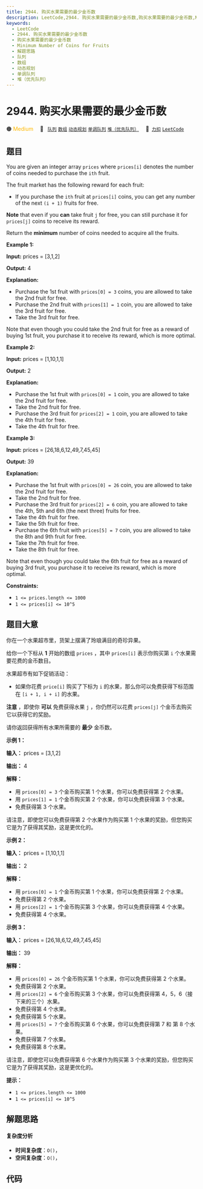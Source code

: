 ```yaml
---
title: 2944. 购买水果需要的最少金币数
description: LeetCode,2944. 购买水果需要的最少金币数,购买水果需要的最少金币数,Minimum Number of Coins for Fruits,解题思路,队列,数组,动态规划,单调队列,堆（优先队列）
keywords:
  - LeetCode
  - 2944. 购买水果需要的最少金币数
  - 购买水果需要的最少金币数
  - Minimum Number of Coins for Fruits
  - 解题思路
  - 队列
  - 数组
  - 动态规划
  - 单调队列
  - 堆（优先队列）
---
```


# 2944. 购买水果需要的最少金币数

🟠 <font color=#ffb800>Medium</font>&emsp; 🔖&ensp; [`队列`](/tag/queue.md) [`数组`](/tag/array.md) [`动态规划`](/tag/dynamic-programming.md) [`单调队列`](/tag/monotonic-queue.md) [`堆（优先队列）`](/tag/heap-priority-queue.md)&emsp; 🔗&ensp;[`力扣`](https://leetcode.cn/problems/minimum-number-of-coins-for-fruits) [`LeetCode`](https://leetcode.com/problems/minimum-number-of-coins-for-fruits)

## 题目

You are given an integer array `prices` where `prices[i]` denotes the number
of coins needed to purchase the `ith` fruit.

The fruit market has the following reward for each fruit:

  * If you purchase the `ith` fruit at `prices[i]` coins, you can get any number of the next `(i + 1)` fruits for free.

**Note** that even if you **can** take fruit `j` for free, you can still
purchase it for `prices[j]` coins to receive its reward.

Return the **minimum** number of coins needed to acquire all the fruits.



**Example 1:**

**Input:** prices = [3,1,2]

**Output:** 4

**Explanation:**

  * Purchase the 1st fruit with `prices[0] = 3` coins, you are allowed to take the 2nd fruit for free.
  * Purchase the 2nd fruit with `prices[1] = 1` coin, you are allowed to take the 3rd fruit for free.
  * Take the 3rd fruit for free.

Note that even though you could take the 2nd fruit for free as a reward of
buying 1st fruit, you purchase it to receive its reward, which is more
optimal.

**Example 2:**

**Input:** prices = [1,10,1,1]

**Output:** 2

**Explanation:**

  * Purchase the 1st fruit with `prices[0] = 1` coin, you are allowed to take the 2nd fruit for free.
  * Take the 2nd fruit for free.
  * Purchase the 3rd fruit for `prices[2] = 1` coin, you are allowed to take the 4th fruit for free.
  * Take the 4th fruit for free.

**Example 3:**

**Input:** prices = [26,18,6,12,49,7,45,45]

**Output:** 39

**Explanation:**

  * Purchase the 1st fruit with `prices[0] = 26` coin, you are allowed to take the 2nd fruit for free.
  * Take the 2nd fruit for free.
  * Purchase the 3rd fruit for `prices[2] = 6` coin, you are allowed to take the 4th, 5th and 6th (the next three) fruits for free.
  * Take the 4th fruit for free.
  * Take the 5th fruit for free.
  * Purchase the 6th fruit with `prices[5] = 7` coin, you are allowed to take the 8th and 9th fruit for free.
  * Take the 7th fruit for free.
  * Take the 8th fruit for free.

Note that even though you could take the 6th fruit for free as a reward of
buying 3rd fruit, you purchase it to receive its reward, which is more
optimal.



**Constraints:**

  * `1 <= prices.length <= 1000`
  * `1 <= prices[i] <= 10^5`


## 题目大意

你在一个水果超市里，货架上摆满了玲琅满目的奇珍异果。

给你一个下标从 **1**  开始的数组 `prices` ，其中 `prices[i]` 表示你购买第 `i` 个水果需要花费的金币数目。

水果超市有如下促销活动：

  * 如果你花费 `price[i]` 购买了下标为 `i` 的水果，那么你可以免费获得下标范围在 `[i + 1, i + i]` 的水果。

**注意**  ，即使你 **可以**  免费获得水果 `j` ，你仍然可以花费 `prices[j]` 个金币去购买它以获得它的奖励。

请你返回获得所有水果所需要的 **最少**  金币数。



**示例 1：**

**输入：** prices = [3,1,2]

**输出：** 4

**解释：**

  * 用 `prices[0] = 3` 个金币购买第 1 个水果，你可以免费获得第 2 个水果。
  * 用 `prices[1] = 1` 个金币购买第 2 个水果，你可以免费获得第 3 个水果。
  * 免费获得第 3 个水果。

请注意，即使您可以免费获得第 2 个水果作为购买第 1 个水果的奖励，但您购买它是为了获得其奖励，这是更优化的。

**示例 2：**

**输入：** prices = [1,10,1,1]

**输出：** 2

**解释：**

  * 用 `prices[0] = 1` 个金币购买第 1 个水果，你可以免费获得第 2 个水果。
  * 免费获得第 2 个水果。
  * 用 `prices[2] = 1` 个金币购买第 3 个水果，你可以免费获得第 4 个水果。
  * 免费获得第 4 个水果。

**示例 3：**

**输入：** prices = [26,18,6,12,49,7,45,45]

**输出：** 39

**解释：**

  * 用 `prices[0] = 26` 个金币购买第 1 个水果，你可以免费获得第 2 个水果。
  * 免费获得第 2 个水果。
  * 用 `prices[2] = 6` 个金币购买第 3 个水果，你可以免费获得第 4，5，6（接下来的三个）水果。
  * 免费获得第 4 个水果。
  * 免费获得第 5 个水果。
  * 用 `prices[5] = 7` 个金币购买第 6 个水果，你可以免费获得第 7 和 第 8 个水果。
  * 免费获得第 7 个水果。
  * 免费获得第 8 个水果。

请注意，即使您可以免费获得第 6 个水果作为购买第 3 个水果的奖励，但您购买它是为了获得其奖励，这是更优化的。



**提示：**

  * `1 <= prices.length <= 1000`
  * `1 <= prices[i] <= 10^5`


## 解题思路

#### 复杂度分析

- **时间复杂度**：`O()`，
- **空间复杂度**：`O()`，

## 代码

```javascript

```